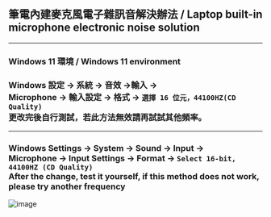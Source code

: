 ## 筆電內建麥克風電子雜訊音解決辦法 / Laptop built-in microphone electronic noise solution
---
### Windows 11 環境 / Windows 11 environment
### Windows 設定 → 系統 → 音效 →輸入 → <br> Microphone → 輸入設定 → 格式 → `選擇 16 位元，44100HZ(CD Quality)` <br> 更改完後自行測試，若此方法無效請再試試其他頻率。
---
### Windows Settings → System → Sound → Input → <br> Microphone → Input Settings → Format → `Select 16-bit, 44100HZ (CD Quality)` <br> After the change, test it yourself, if this method does not work, please try another frequency

![image](https://user-images.githubusercontent.com/55220866/169929900-2bd5e474-706e-4c98-b951-83ba67d2c33d.png)
